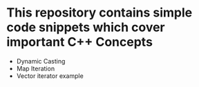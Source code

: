 # This repository contains simple code snippets which cover important C++ Concepts

* Dynamic Casting
* Map Iteration
* Vector iterator example 
